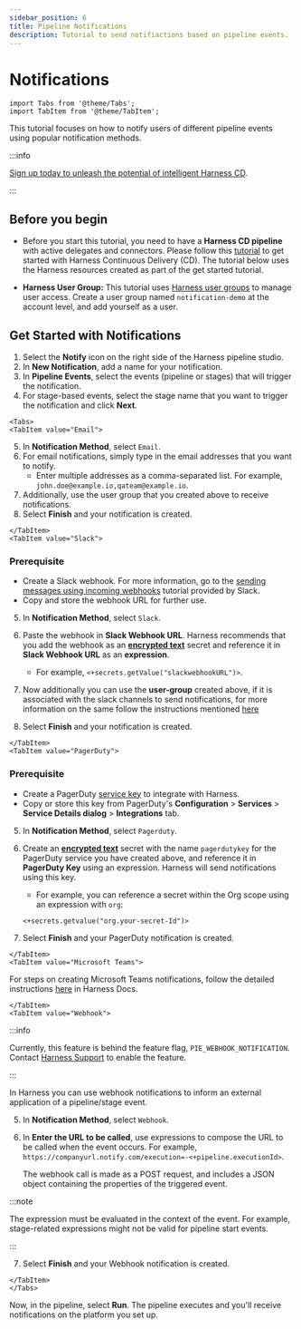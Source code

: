 ```yaml
---
sidebar_position: 6
title: Pipeline Notifications
description: Tutorial to send notifiactions based on pipeline events.
---
```

# Notifications 

<ctabanner
  buttonText="Learn More"
  title="Continue your learning journey."
  tagline="Take a Continuous Delivery & GitOps Certification today!"
  link="/certifications/continuous-delivery"
  closable={true}
  target="_self"
/>

```mdx-code-block
import Tabs from '@theme/Tabs';
import TabItem from '@theme/TabItem';
```

This tutorial focuses on how to notify users of different pipeline events using popular notification methods.

:::info

[Sign up today to unleash the potential of intelligent Harness CD](https://app.harness.io/auth/#/signup/?module=cd&utm_source=website&utm_medium=harness-developer-hub&utm_campaign=cd-plg&utm_content=tutorials-cd-approvals).

:::

## Before you begin

- Before you start this tutorial, you need to have a **Harness CD pipeline** with active delegates and connectors. Please follow this [tutorial](tutorials/cd-pipelines/kubernetes/manifest.md) to get started with Harness Continuous Delivery (CD). The tutorial below uses the Harness resources created as part of the get started tutorial. 

- **Harness User Group:** This tutorial uses [Harness user groups](/docs/platform/role-based-access-control/add-user-groups/) to manage user access. Create a user group named `notification-demo` at the account level, and add yourself as a user. 


## Get Started with Notifications

1. Select the **Notify** icon on the right side of the Harness pipeline studio. 
2. In **New Notification**, add a name for your notification.
3. In **Pipeline Events**, select the events (pipeline or stages) that will trigger the notification.
4. For stage-based events, select the stage name that you want to trigger the notification and click **Next**.

```mdx-code-block
<Tabs>
<TabItem value="Email">
```
5. In **Notification Method**, select `Email`.
6. For email notifications, simply type in the email addresses that you want to notify.
    - Enter multiple addresses as a comma-separated list. For example, `john.doe@example.io,qateam@example.io`.
7. Additionally, use the user group that you created above to receive notifications. 
8. Select **Finish** and your notification is created. 

```mdx-code-block
</TabItem>
<TabItem value="Slack">
```
### Prerequisite
- Create a Slack webhook. For more information, go to the [sending messages using incoming webhooks](https://api.slack.com/messaging/webhooks) tutorial provided by Slack. 
- Copy and store the webhook URL for further use. 

5. In **Notification Method**, select `Slack`.
6. Paste the webhook in **Slack Webhook URL**. Harness recommends that you add the webhook as an **[encrypted text](/docs/platform/Secrets/add-use-text-secrets)** secret and reference it in **Slack Webhook URL** as an **expression**.
    - For example, `<+secrets.getValue("slackwebhookURL")>​`.
7. Now additionally you can use the **user-group** created above, if it is associated with the slack channels to send notifications, for more information on the same follow the instructions mentioned [here](/docs/continuous-delivery/x-platform-cd-features/cd-steps/notify-users-of-pipeline-events/#notify-slack-channels-in-user-groups)

8. Select **Finish** and your notification is created. 

```mdx-code-block
</TabItem>
<TabItem value="PagerDuty">
```
### Prerequisite
- Create a PagerDuty [service key](https://support.pagerduty.com/docs/services-and-integrations) to integrate with Harness.  
- Copy or store this key from PagerDuty's **Configuration** > **Services** > **Service Details dialog** > **Integrations** tab.

5. In **Notification Method**, select `Pagerduty`.
6. Create an **[encrypted text](/docs/platform/Secrets/add-use-text-secrets)** secret with the name `pagerdutykey` for the PagerDuty service you have created above, and reference it in **PagerDuty Key** using an expression. Harness will send notifications using this key.
    - For example, you can reference a secret within the Org scope using an expression with `org`:  
      
    ```
    <+secrets.getvalue("org.your-secret-Id")>
    ```
7. Select **Finish** and your PagerDuty notification is created.

```mdx-code-block
</TabItem>
<TabItem value="Microsoft Teams">
```

For steps on creating Microsoft Teams notifications, follow the detailed instructions [here](/docs/continuous-delivery/x-platform-cd-features/cd-steps/notify-users-of-pipeline-events/#microsoft-teams-notifications) in Harness Docs.

```mdx-code-block
</TabItem>
<TabItem value="Webhook">
```
:::info

Currently, this feature is behind the feature flag, `PIE_WEBHOOK_NOTIFICATION`. Contact [Harness Support](mailto:support@harness.io) to enable the feature.

:::

In Harness you can use webhook notifications to inform an external application of a pipeline/stage event. 

5. In **Notification Method**, select `Webhook`.
6. In **Enter the URL to be called**, use expressions to compose the URL to be called when the event occurs. For example, `https://companyurl.notify.com/execution=-<+pipeline.executionId>`.
   
   The webhook call is made as a POST request, and includes a JSON object containing the properties of the triggered event.

:::note

The expression must be evaluated in the context of the event. For example, stage-related expressions might not be valid for pipeline start events.

:::

7. Select **Finish** and your Webhook notification is created.


```mdx-code-block
</TabItem>
</Tabs>
```

Now, in the pipeline, select **Run**. The pipeline executes and you'll receive notifications on the platform you set up. 


